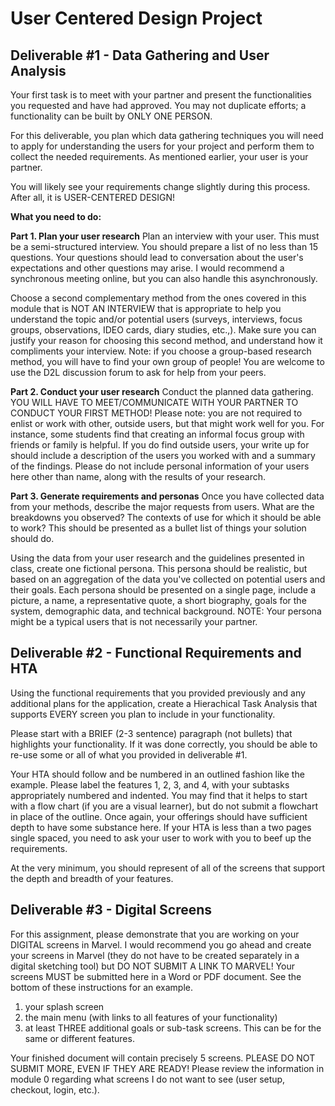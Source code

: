 # User Centered Design Project
## Deliverable #1 - Data Gathering and User Analysis
Your first task is to meet with your partner and present the functionalities you requested and have had approved. You may not duplicate efforts; a functionality can be built by ONLY ONE PERSON.

For this deliverable, you plan which data gathering techniques you will need to apply for understanding the users for your project and perform them to collect the needed requirements. As mentioned earlier, your user is your partner.

You will likely see your requirements change slightly during this process. After all, it is USER-CENTERED DESIGN!

**What you need to do:**

**Part 1. Plan your user research**
Plan an interview with your user. This must be a semi-structured interview. You should prepare a list of no less than 15 questions. Your questions should lead to conversation about the user's expectations and other questions may arise. I would recommend a synchronous meeting online, but you can also handle this asynchronously. 

Choose a second complementary method from the ones covered in this module that is NOT AN INTERVIEW that is appropriate to help you understand the topic and/or potential users (surveys, interviews, focus groups, observations, IDEO cards, diary studies, etc.,). Make sure you can justify your reason for choosing this second method, and understand how it compliments your interview.  Note: if you choose a group-based research method, you will have to find your own group of people!  You are welcome to use the D2L discussion forum to ask for help from your peers. 

**Part 2. Conduct your user research**
Conduct the planned data gathering. YOU WILL HAVE TO MEET/COMMUNICATE WITH YOUR PARTNER TO CONDUCT YOUR FIRST METHOD!  Please note: you are not required to enlist or work with other, outside users, but that might work well for you. For instance, some students find that creating an informal focus group with friends or family is helpful.  If you do find outside users, your write up for should include a description of the users you worked with and a summary of the findings.  Please do not include personal information of your users here other than name, along with the results of your research. 

**Part 3. Generate requirements and personas**
Once you have collected data from your methods, describe the major requests from users. What are the breakdowns you observed? The contexts of use for which it should be able to work? This should be presented as a bullet list of things your solution should do.

Using the data from your user research and the guidelines presented in class, create one fictional persona. This persona should be realistic, but based on an aggregation of the data you've collected on potential users and their goals. Each persona should be presented on a single page, include a picture, a name, a representative quote, a short biography, goals for the system, demographic data, and technical background. NOTE: Your persona might be a typical users that is not necessarily your partner.

## Deliverable #2 - Functional Requirements and HTA
Using the functional requirements that you provided previously and any additional plans for the application, create a Hierachical Task Analysis that supports EVERY screen you plan to include in your functionality.

Please start with a BRIEF (2-3 sentence) paragraph (not bullets) that highlights your functionality. If it was done correctly, you should be able to re-use some or all of what you provided in deliverable #1.   

Your HTA should follow and be numbered in an outlined fashion like the example. Please label the features 1, 2, 3, and 4, with your subtasks appropriately numbered and indented.  You may find that it helps to start with a flow chart (if you are a visual learner), but do not submit a flowchart in place of the outline. Once again, your offerings should have sufficient depth to have some substance here.  If your HTA is less than a two pages single spaced, you need to ask your user to work with you to beef up the requirements.  

At the very minimum, you should represent of all of the screens that support the depth and breadth of your features.

## Deliverable #3 - Digital Screens
For this assignment, please demonstrate that you are working on your DIGITAL screens in Marvel.
I would recommend you go ahead and create your screens in Marvel (they do not have to be created separately in a digital sketching tool) but DO NOT SUBMIT A LINK TO MARVEL!  Your screens MUST be submitted here in a Word or PDF document.  See the bottom of these instructions for an example.
1) your splash screen
2) the main menu (with links to all features of your functionality)
3) at least THREE additional goals or sub-task screens.  This can be for the same or different features.

Your finished document will contain precisely 5 screens.  PLEASE DO NOT SUBMIT MORE, EVEN IF THEY ARE READY!   Please review the information in module 0 regarding what screens I do not want to see (user setup, checkout, login, etc.).
